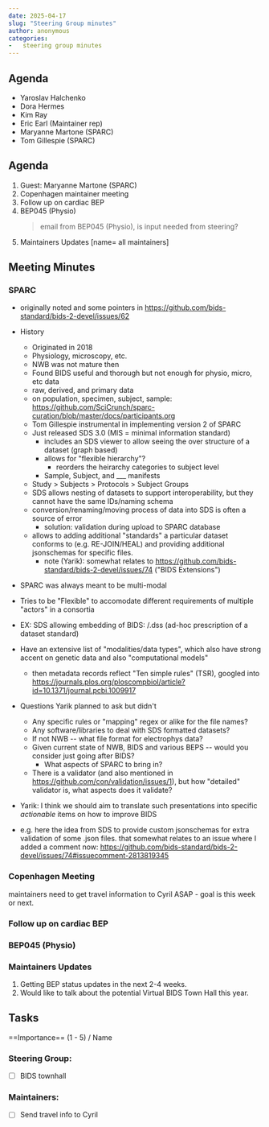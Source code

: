 ```yaml
---
date: 2025-04-17
slug: "Steering Group minutes"
author: anonymous
categories:
-   steering group minutes
---
```


## Agenda

- Yaroslav Halchenko
- Dora Hermes
- Kim Ray 
- Eric Earl (Maintainer rep)
- Maryanne Martone (SPARC)
- Tom Gillespie (SPARC)

## Agenda

1. Guest: Maryanne Martone (SPARC)
2. Copenhagen maintainer meeting
3. Follow up on cardiac BEP 
4. BEP045 (Physio)
    > email from BEP045 (Physio), is input needed from steering?
5. Maintainers Updates [name= all maintainers]

## Meeting Minutes

### SPARC

- originally noted and some pointers in https://github.com/bids-standard/bids-2-devel/issues/62 
- History
    - Originated in 2018
    - Physiology, microscopy, etc.
    - NWB was not mature then
    - Found BIDS useful and thorough but not enough for physio, micro, etc data
    - raw, derived, and primary data
    - on population, specimen, subject, sample: https://github.com/SciCrunch/sparc-curation/blob/master/docs/participants.org 
    - Tom Gillespie instrumental in implementing version 2 of SPARC
    - Just released SDS 3.0 (MIS = minimal information standard)
        - includes an SDS viewer to allow seeing the over structure of a dataset (graph based)
        - allows for "flexible hierarchy"? 
            - reorders the heirarchy categories to subject level
        - Sample, Subject, and ___ manifests
    - Study > Subjects > Protocols > Subject Groups
    - SDS allows nesting of datasets to support interoperability, but they cannot have the same IDs/naming schema
    - conversion/renaming/moving process of data into SDS is often a source of error
        - solution: validation during upload to SPARC database
    - allows to adding additional "standards" a particular dataset conforms to (e.g. RE-JOIN/HEAL) and providing additional jsonschemas for specific files.
        - note (Yarik): somewhat relates to https://github.com/bids-standard/bids-2-devel/issues/74 ("BIDS Extensions") 
- SPARC was always meant to be multi-modal
- Tries to be "Flexible" to accomodate different requirements of multiple "actors" in a consortia
- EX: SDS allowing embedding of BIDS: /.dss (ad-hoc prescription of a dataset standard)
- Have an extensive list of "modalities/data types", which also have strong accent on genetic data and also "computational models"
    - then metadata records reflect "Ten simple rules" (TSR), googled into https://journals.plos.org/ploscompbiol/article?id=10.1371/journal.pcbi.1009917 

- Questions Yarik planned to ask but didn't
    * Any specific rules or "mapping" regex or alike for the file names?
    * Any software/libraries to deal with SDS formatted datasets?
    * If not NWB -- what file format for electrophys data?
    * Given current state of NWB, BIDS and various BEPS -- would you consider just going after BIDS? 
        - What aspects of SPARC to bring in?
    * There is a validator (and also mentioned in https://github.com/con/validation/issues/1), but how "detailed" validator is, what aspects does it validate?
- Yarik: I think we should aim to translate such presentations into specific *actionable* items on how to improve BIDS
- e.g. here the idea from SDS to provide custom jsonschemas for extra validation of some .json files. that somewhat relates to an issue where I added a comment now: https://github.com/bids-standard/bids-2-devel/issues/74#issuecomment-2813819345

### Copenhagen Meeting

maintainers need to get travel information to Cyril ASAP - goal is this week or next. 

### Follow up on cardiac BEP

### BEP045 (Physio)

### Maintainers Updates

1. Getting BEP status updates in the next 2-4 weeks.
2. Would like to talk about the potential Virtual BIDS Town Hall this year.

## Tasks

==Importance== (1 - 5) / Name 

### Steering Group:

- [ ] BIDS townhall 

### Maintainers:

- [ ] Send travel info to Cyril
